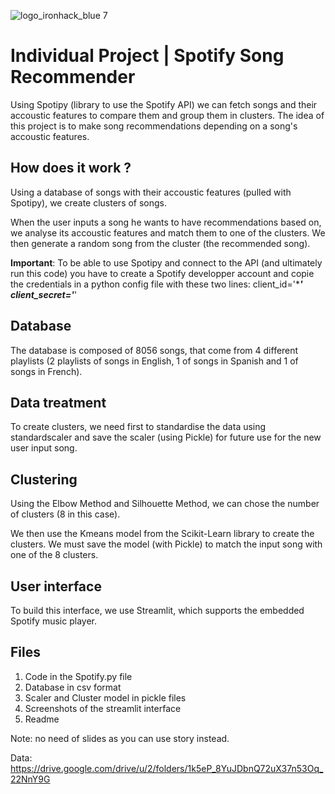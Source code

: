 ![logo_ironhack_blue 7](https://user-images.githubusercontent.com/23629340/40541063-a07a0a8a-601a-11e8-91b5-2f13e4e6b441.png)

# Individual Project | Spotify Song Recommender

Using Spotipy (library to use the Spotify API) we can fetch songs and their accoustic features to compare them and group them in clusters. 
The idea of this project is to make song recommendations depending on a song's accoustic features.

## How does it work ?

Using a database of songs with their accoustic features (pulled with Spotipy), we create clusters of songs.

When the user inputs a song he wants to have recommendations based on, we analyse its accoustic features and match them to one of the clusters. We then generate a random song from the cluster (the recommended song).

**Important**: To be able to use Spotipy and connect to the API (and ultimately run this code) you have to create a Spotify developper account and copie the credentials in a python config file with these two lines:
client_id='******'  
client_secret='*****'

## Database

The database is composed of 8056 songs, that come from 4 different playlists (2 playlists of songs in English, 1 of songs in Spanish and 1 of songs in French). 

## Data treatment
To create clusters, we need first to standardise the data using standardscaler and save the scaler (using Pickle) for future use for the new user input song.

## Clustering
Using the Elbow Method and Silhouette Method, we can chose the number of clusters (8 in this case).

We then use the Kmeans model from the Scikit-Learn library to create the clusters. We must save the model (with Pickle) to match the input song with one of the 8 clusters.

## User interface 

To build this interface, we use Streamlit, which supports the embedded Spotify music player. 

## Files

1. Code in the Spotify.py file
2. Database in csv format
3. Scaler and Cluster model in pickle files
4. Screenshots of the streamlit interface
5. Readme

Note: no need of slides as you can use story instead.

Data: https://drive.google.com/drive/u/2/folders/1k5eP_8YuJDbnQ72uX37n53Oq_22NnY9G
